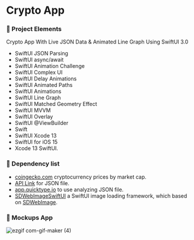 # Crypto App

### 🌳 Project Elements
Crypto App With Live JSON Data & Animated Line Graph Using SwiftUI 3.0
- SwiftUI JSON Parsing
- SwiftUI async/await
- SwiftUI Animation Challenge
- SwiftUI Complex UI
- SwiftUI Delay Animations
- SwiftUI Animated Paths
- SwiftUI Animations
- SwiftUI Line Graph
- SwiftUI Matched Geometry Effect
- SwiftUI MVVM
- SwiftUI Overlay
- SwiftUI @ViewBuilder
- Swift
- SwiftUI Xcode 13
- SwiftUI for iOS 15
- Xcode 13 SwiftUI.
### 🧰 Dependency list
- [coingecko.com](https://www.coingecko.com/) cryptocurrency prices by market cap.
- [API Link](https://api.coingecko.com/api/v3/coins/markets?vs_currency=usd&order=market_cap_desc&per_page=10&sparkline=true&price_change_percentage=24h) for JSON file.
- [app.quicktype.io](https://app.quicktype.io/) to use analyzing JSON file.
- [SDWebImageSwiftUI](https://github.com/SDWebImage/SDWebImageSwiftUI) a SwiftUI image loading framework, which based on [SDWebImage](https://github.com/SDWebImage/SDWebImage).

### 📌 Mockups App
![ezgif com-gif-maker (4)](https://user-images.githubusercontent.com/66858640/164157995-e66bca26-cf08-46f7-9322-c818e978a1ad.gif)
